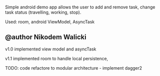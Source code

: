 ﻿Simple android demo app allows the user to add and remove task, change task status (travelling, working, stop).

Used:
room,
android ViewModel,
AsyncTask

@author Nikodem Walicki
----------------------------------------
v1.0 
implemented view model and asyncTask

v1.1
implemented room to handle local persistence,

TODO:
code refactore to modular architecture - implement dagger2
